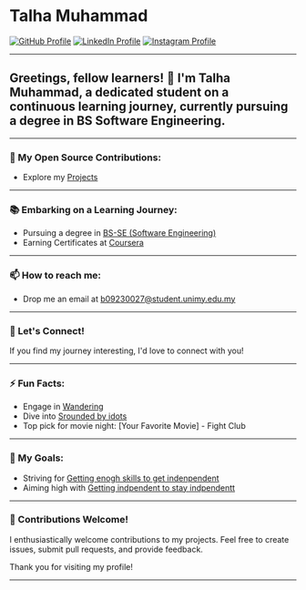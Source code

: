 # Talha Muhammad

[![GitHub Profile](https://github.com/talha1230.png?size=80)](https://github.com/talha1230)
[![LinkedIn Profile](https://media.licdn.com/dms/image/D5635AQEyEAlFxktH-Q/profile-framedphoto-shrink_200_200/0/1703267959571?e=1704985200&v=beta&t=e1q2eRG6Edv5tRsim122J3Pz2tUKNzgX2jjhhcYJh3U)](https://linkedin.com/in/talha1230)
[![Instagram Profile](https://instagram.fkul5-3.fna.fbcdn.net/v/t51.2885-19/416093332_232973356507296_6850500289377389143_n.jpg?stp=dst-jpg_s150x150&_nc_ht=instagram.fkul5-3.fna.fbcdn.net&_nc_cat=100&_nc_ohc=JeYDClOQg1QAX_wO3bF&edm=ACWDqb8BAAAA&ccb=7-5&oh=00_AfCDAz9UR_3p377aFgQG79LuMIqE56GQrpjPtQCGZHbmmg&oe=659C4DDF&_nc_sid=ee9879)](https://www.instagram.com/talhakhan.exe/)

---

## Greetings, fellow learners! 👋 I'm Talha Muhammad, a dedicated student on a continuous learning journey, currently pursuing a degree in BS Software Engineering.

---

### 🔭 My Open Source Contributions:

- Explore my [Projects](#Hello_World_caculator)


---

### 📚 Embarking on a Learning Journey:

- Pursuing a degree in [BS-SE (Software Engineering)](#)
- Earning Certificates at [Coursera](https://www.coursera.org/account/accomplishments/certificate/JCYHCJ47FR5P)


---

### 📫 How to reach me:

- Drop me an email at [b09230027@student.unimy.edu.my](#)

---

### 🤝 Let's Connect!

If you find my journey interesting, I'd love to connect with you!

---

### ⚡ Fun Facts:

- Engage in [Wandering](#)
- Dive into [Srounded by idots](#)
- Top pick for movie night: [Your Favorite Movie] - Fight Club

---

### 🎯 My Goals:

- Striving for [Getting enogh skills to get indenpendent](#)
- Aiming high with [Getting indpendent to stay indpendentt](#)

---

### 🤝 Contributions Welcome!

I enthusiastically welcome contributions to my projects. Feel free to create issues, submit pull requests, and provide feedback.

Thank you for visiting my profile!

---
